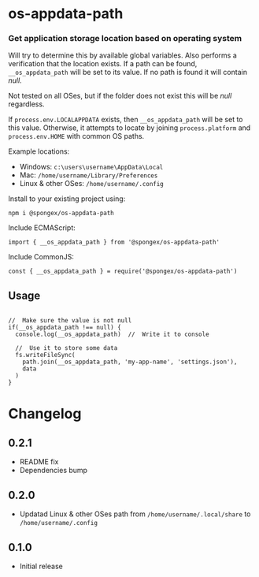 #  os-appdata-path

### Get application storage location based on operating system

Will try to determine this by available global variables.
Also performs a verification that the location exists.
If a path can be found, `__os_appdata_path` will be set to its value.
If no path is found it will contain *null*.

Not tested on all OSes, but if the folder does not exist this will be *null* regardless.

If `process.env.LOCALAPPDATA` exists, then `__os_appdata_path` will be set to this value.
Otherwise, it attempts to locate by joining `process.platform` and `process.env.HOME` with common OS paths.

Example locations:
- Windows: `c:\users\username\AppData\Local`
- Mac: `/home/username/Library/Preferences`
- Linux & other OSes: `/home/username/.config`

Install to your existing project using:
```
npm i @spongex/os-appdata-path
```

Include ECMAScript:
```
import { __os_appdata_path } from '@spongex/os-appdata-path'
```

Include CommonJS:
```
const { __os_appdata_path } = require('@spongex/os-appdata-path')
```

## Usage
```

//  Make sure the value is not null
if(__os_appdata_path !== null) {
  console.log(__os_appdata_path)  //  Write it to console

  //  Use it to store some data
  fs.writeFileSync(
    path.join(__os_appdata_path, 'my-app-name', 'settings.json'),
    data
  )
}
```

# Changelog

## 0.2.1
- README fix
- Dependencies bump

## 0.2.0
- Updatad Linux & other OSes path from `/home/username/.local/share` to `/home/username/.config`

## 0.1.0
- Initial release
